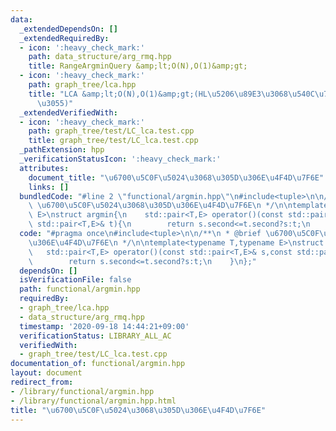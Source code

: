 ```yaml
---
data:
  _extendedDependsOn: []
  _extendedRequiredBy:
  - icon: ':heavy_check_mark:'
    path: data_structure/arg_rmq.hpp
    title: RangeArgminQuery &amp;lt;O(N),O(1)&amp;gt;
  - icon: ':heavy_check_mark:'
    path: graph_tree/lca.hpp
    title: "LCA &amp;lt;O(N),O(1)&amp;gt;(HL\u5206\u89E3\u3068\u540C\u7B49\u306E\u901F\
      \u3055)"
  _extendedVerifiedWith:
  - icon: ':heavy_check_mark:'
    path: graph_tree/test/LC_lca.test.cpp
    title: graph_tree/test/LC_lca.test.cpp
  _pathExtension: hpp
  _verificationStatusIcon: ':heavy_check_mark:'
  attributes:
    document_title: "\u6700\u5C0F\u5024\u3068\u305D\u306E\u4F4D\u7F6E"
    links: []
  bundledCode: "#line 2 \"functional/argmin.hpp\"\n#include<tuple>\n\n/**\n * @brief\
    \ \u6700\u5C0F\u5024\u3068\u305D\u306E\u4F4D\u7F6E\n */\n\ntemplate<typename T,typename\
    \ E>\nstruct argmin{\n    std::pair<T,E> operator()(const std::pair<T,E>& s,const\
    \ std::pair<T,E>& t){\n        return s.second<=t.second?s:t;\n    }\n};\n"
  code: "#pragma once\n#include<tuple>\n\n/**\n * @brief \u6700\u5C0F\u5024\u3068\u305D\
    \u306E\u4F4D\u7F6E\n */\n\ntemplate<typename T,typename E>\nstruct argmin{\n \
    \   std::pair<T,E> operator()(const std::pair<T,E>& s,const std::pair<T,E>& t){\n\
    \        return s.second<=t.second?s:t;\n    }\n};"
  dependsOn: []
  isVerificationFile: false
  path: functional/argmin.hpp
  requiredBy:
  - graph_tree/lca.hpp
  - data_structure/arg_rmq.hpp
  timestamp: '2020-09-18 14:44:21+09:00'
  verificationStatus: LIBRARY_ALL_AC
  verifiedWith:
  - graph_tree/test/LC_lca.test.cpp
documentation_of: functional/argmin.hpp
layout: document
redirect_from:
- /library/functional/argmin.hpp
- /library/functional/argmin.hpp.html
title: "\u6700\u5C0F\u5024\u3068\u305D\u306E\u4F4D\u7F6E"
---
```


